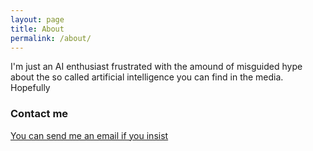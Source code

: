 ```yaml
---
layout: page
title: About
permalink: /about/
---
```


I'm just an AI enthusiast frustrated with the amound of misguided hype about the so called artificial intelligence you can find in the media. Hopefully 

### Contact me

[You can send me an email if you insist](mailto:jakub.kwiatkowski.96@gmail.com)
